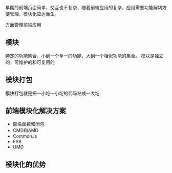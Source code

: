 早期的前端页面简单，交互也不复杂，随着前端应用的复杂，应用需要功能解耦方便管理，模块化应运而生。

方面管理前端应用


## 模块
特定的功能集合，小到一个单一的功能，大到一个相似功能的集合。
模块是独立的，可维护的和可复用的
## 模块打包
模块打包就是把一小坨一小坨的代码粘成一大坨
## 前端模块化解决方案
- 匿名函数和闭包
- CMD和AMD
- CommonJs
- ES6
- UMD

## 模块化的优势
